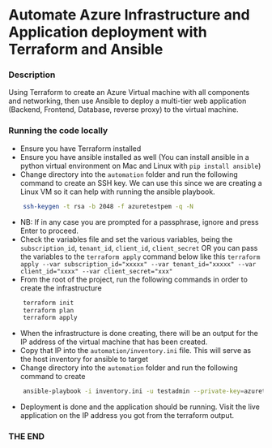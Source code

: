 # Automate Azure Infrastructure and Application deployment with Terraform and Ansible

### Description
Using Terraform to create an Azure Virtual machine with all components and networking, then use Ansible to deploy a multi-tier web application (Backend, Frontend, Database, reverse proxy) to the virtual machine. 

### Running the code locally
* Ensure you have Terraform installed
* Ensure you have ansible installed as well (You can install ansible in a python virtual environment on Mac and Linux with `pip install ansible`)
* Change directory into the `automation` folder and run the following command to create an SSH key. We can use this since we are creating a Linux VM so it can help with running the ansible playbook.
```sh
    ssh-keygen -t rsa -b 2048 -f azuretestpem -q -N 
```
* NB: If in any case you are prompted for a passphrase, ignore and press Enter to proceed.
* Check the variables file and set the various variables, being the `subscription_id`, `tenant_id`, `client_id`, `client_secret` OR you can pass the variables to the `terraform apply` command below like this 
`terraform apply --var subscription_id="xxxxx" --var tenant_id="xxxxx" --var client_id="xxxx" --var client_secret="xxx" `
* From the root of the project, run the following commands in order to create the infrastructure
```sh
    terraform init
    terraform plan
    terraform apply
```
* When the infrastructure is done creating, there will be an output for the IP address of the virtual machine that has been created. 
* Copy that IP into the `automation/inventory.ini` file. This will serve as the host inventory for ansible to target
* Change directory into the `automation` folder and run the following command to create
```sh
    ansible-playbook -i inventory.ini -u testadmin --private-key=azuretestpem playbook.yml -e environment=Staging
```
* Deployment is done and the application should be running. Visit the live application on the IP address you got from the terraform output. 

### THE END
